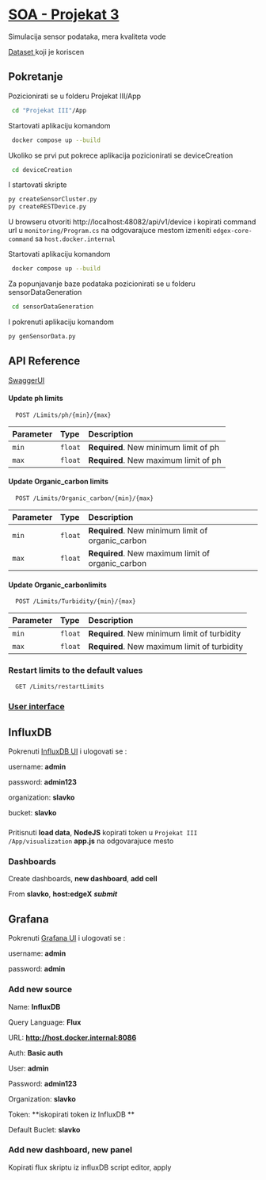 
# [SOA - Projekat 3](https://cs.elfak.ni.ac.rs/nastava/pluginfile.php/43854/mod_resource/content/2/SOA%20-%20Projekat%203%20-%202022.pdf)

Simulacija sensor podataka, mera kvaliteta vode

[Dataset ](https://www.kaggle.com/datasets/adityakadiwal/water-potability) koji je koriscen


## Pokretanje

Pozicionirati se u folderu Projekat III/App

```bash
 cd "Projekat III"/App
```
Startovati aplikaciju komandom
```bash
 docker compose up --build
```
Ukoliko se prvi put pokrece aplikacija pozicionirati se deviceCreation
```bash
 cd deviceCreation
```
I startovati skripte
```bash
py createSensorCluster.py
py createRESTDevice.py
```
U browseru otvoriti 
http://localhost:48082/api/v1/device
i kopirati command url u ```monitoring/Program.cs``` na odgovarajuce mestom izmeniti ```edgex-core-command``` sa ```host.docker.internal``` 

Startovati aplikaciju komandom
```bash
 docker compose up --build
```

Za popunjavanje baze podataka pozicionirati se u folderu sensorDataGeneration
```bash
 cd sensorDataGeneration
```
I pokrenuti aplikaciju komandom
```bash
py genSensorData.py
```

   
## API Reference

[SwaggerUI ](http://localhost:7049/swagger/index.html)

#### Update ph limits

```http
  POST /Limits/ph/{min}/{max}
```

| Parameter | Type     | Description                |
| :-------- | :------- | :------------------------- |
| `min` | `float` | **Required**. New minimum limit of ph |
| `max` | `float` | **Required**. New maximum limit of ph |

#### Update Organic_carbon​ limits

```http
  POST ​/Limits​/Organic_carbon​/{min}​/{max}
```

| Parameter | Type     | Description                |
| :-------- | :------- | :------------------------- |
| `min` | `float` | **Required**. New minimum limit of organic_carbon​ |
| `max` | `float` | **Required**. New maximum limit of organic_carbon​ |

#### Update Organic_carbon​ limits

```http
  POST ​/Limits/Turbidity/{min}/{max}
```

| Parameter | Type     | Description                |
| :-------- | :------- | :------------------------- |
| `min` | `float` | **Required**. New minimum limit of turbidity |
| `max` | `float` | **Required**. New maximum limit of turbidity |

### Restart limits to the default values
```http
  GET ​/Limits​/restartLimits
```







### [User interface](http://localhost:5000/)

## InfluxDB

Pokrenuti [InfluxDB UI](http://localhost:8086/signin) i ulogovati se :

username: **admin**

password: **admin123**

organization: **slavko**

bucket: **slavko**

###

Pritisnuti **load data**, **NodeJS** kopirati token u ```Projekat III /App/visualization``` **app.js** na odgovarajuce mesto

### Dashboards

Create dashboards, **new dashboard**, **add cell**

From **slavko**, **host:edgeX** ***submit***
## Grafana

Pokrenuti [Grafana UI](http://localhost:4200/) i ulogovati se :

username: **admin**

password: **admin**



### Add new source

Name: **InfluxDB**

Query Language: **Flux**

URL: **http://host.docker.internal:8086**

Auth: **Basic auth**

User: **admin**

Password: **admin123**

Organization: **slavko**

Token: **iskopirati token iz InfluxDB **

Default Buclet: **slavko**

### Add new dashboard, new panel

Kopirati flux skriptu iz influxDB script editor, apply
